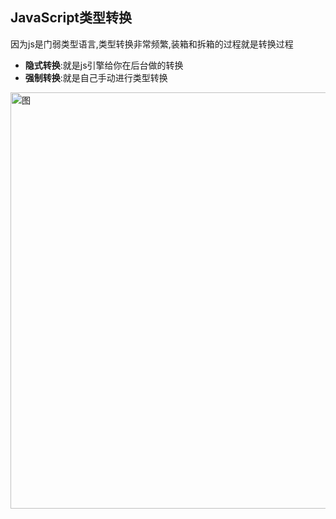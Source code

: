 ## JavaScript类型转换

因为js是门弱类型语言,类型转换非常频繁,装箱和拆箱的过程就是转换过程
 - **隐式转换**:就是js引擎给你在后台做的转换
 - **强制转换**:就是自己手动进行类型转换

<img :src="$withBase('/类型转换.jpg')" width="666px" alt="图">